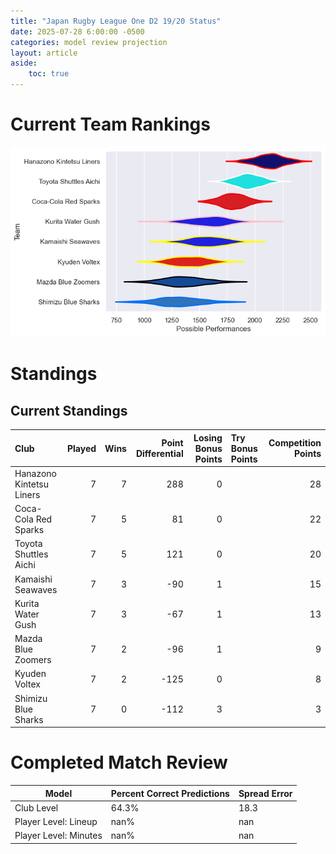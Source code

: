 ```yaml
---  
title: "Japan Rugby League One D2 19/20 Status"  
date: 2025-07-28 6:00:00 -0500  
categories: model review projection  
layout: article  
aside:  
    toc: true  
---
```

# Current Team Rankings


![Club Rankings](plots/rankings_Japan_Rugby_League_One_D2_1920.png)
# Standings

## Current Standings


| Club                     |   Played |   Wins |   Point Differential |   Losing Bonus Points | Try Bonus Points   |   Competition Points |
|:-------------------------|---------:|-------:|---------------------:|----------------------:|:-------------------|---------------------:|
| Hanazono Kintetsu Liners |        7 |      7 |                  288 |                     0 |                    |                   28 |
| Coca-Cola Red Sparks     |        7 |      5 |                   81 |                     0 |                    |                   22 |
| Toyota Shuttles Aichi    |        7 |      5 |                  121 |                     0 |                    |                   20 |
| Kamaishi Seawaves        |        7 |      3 |                  -90 |                     1 |                    |                   15 |
| Kurita Water Gush        |        7 |      3 |                  -67 |                     1 |                    |                   13 |
| Mazda Blue Zoomers       |        7 |      2 |                  -96 |                     1 |                    |                    9 |
| Kyuden Voltex            |        7 |      2 |                 -125 |                     0 |                    |                    8 |
| Shimizu Blue Sharks      |        7 |      0 |                 -112 |                     3 |                    |                    3 |



# Completed Match Review


| Model | Percent Correct Predictions | Spread Error |
| ------ | ------ | ------ |
| Club Level | 64.3% | 18.3 |
| Player Level: Lineup | nan% | nan |
| Player Level: Minutes | nan% | nan |

